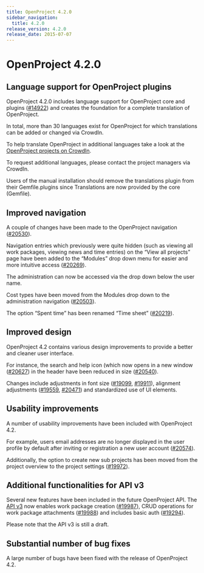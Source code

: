 ```yaml
---
title: OpenProject 4.2.0
sidebar_navigation:
  title: 4.2.0
release_version: 4.2.0
release_date: 2015-07-07
---
```


# OpenProject 4.2.0

## Language support for OpenProject plugins

OpenProject 4.2.0 includes language support for OpenProject core and
plugins
([#14922](https://community.openproject.org/work_packages/14922)) and
creates the foundation for a complete translation of OpenProject.

In total, more than 30 languages exist for OpenProject for which
translations can be added or changed via CrowdIn.

To help translate OpenProject in additional languages take a look at the
[OpenProject projects on CrowdIn](https://crowdin.com/projects/opf).

To request additional languages, please contact the project managers via
CrowdIn.

Users of the manual installation should remove the translations plugin
from their Gemfile.plugins since Translations are now provided by the
core (Gemfile).

## Improved navigation

A couple of changes have been made to the OpenProject navigation
([#20530](https://community.openproject.org/work_packages/20530)).

Navigation entries which previously were quite hidden (such as viewing
all work packages, viewing news and time entries) on the “View all
projects” page have been added to the “Modules” drop down menu for
easier and more intuitive access
([#20269](https://community.openproject.org/work_packages/20269)).

The administration can now be accessed via the drop down below the user
name.

Cost types have been moved from the Modules drop down to the
administration navigation
([#20503](https://community.openproject.org/work_packages/20503)).

The option “Spent time” has been renamed “Time sheet”
([#20219](https://community.openproject.org/work_packages/20219)).



## Improved design

OpenProject 4.2 contains various design improvements to provide a better
and cleaner user interface.

For instance, the search and help icon (which now opens in a new window
([#20627](https://community.openproject.org/work_packages/20627)) in
the header have been reduced in size
([#20540](https://community.openproject.org/work_packages/20540)).

Changes include adjustments in font size
([#19099](https://community.openproject.org/work_packages/19099),
[#19911](https://community.openproject.org/work_packages/19911)),
alignment adjustments
([#19559](https://community.openproject.org/work_packages/19559),
[#20471](https://community.openproject.org/work_packages/20471)) and
standardized use of UI elements.

## Usability improvements

A number of usability improvements have been included with OpenProject
4.2.

For example, users email addresses are no longer displayed in the user
profile by default after inviting or registration a new user account
([#20574](https://community.openproject.org/work_packages/20574)).

Additionally, the option to create new sub projects has been moved from
the project overview to the project settings
([#19972](https://community.openproject.org/work_packages/19972)).

## Additional functionalities for API v3

Several new features have been included in the future OpenProject API.
The [API v3](../../../api/) now enables
work package creation
([#19987](https://community.openproject.org/work_packages/19987)), CRUD
operations for work package attachments
([#19988](https://community.openproject.org/work_packages/19988)) and
includes basic auth
([#19294](https://community.openproject.org/work_packages/19294)).

Please note that the API v3 is still a draft.

## Substantial number of bug fixes

A large number of bugs have been fixed with the release of OpenProject
4.2.

